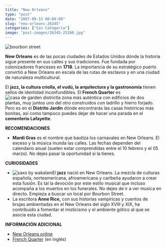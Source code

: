 ```yaml
---
title: "New Orleans"
type: "post"
date: "2007-09-13 00:00:00"
slug: "new-orleans-26345"
categories: ["Sin Categoría"]
image: "post-images/26345-25260.jpg"
---
```


 ![bourbon street](post-images/26345-25260.jpg "bourbon street")

 **New Orleans** es de las pocas ciudades de Estados Unidos dónde la historia sigue presente en sus calles y sus tradiciones. Fue fundada por colonizadores franceses en **1718**. La importancia de su estratégico puerto convirtió a New Orleans en escala de las rutas de esclavos y en una ciudad de naturaleza multicultural.

 El **jazz, la cultura criolla, el vudú, la arquitectura y la gastronomía** tienen sellos de identidad inconfundibles. El **French Quarter** es ![casa de garden district](post-images/26345-25264.jpg "casa de garden district")la zona más auténtica con edificios de dos plantas, muy juntos uno del otro construidos con ladrillo y hierro forjado. Pero es en el **Distrito Jardín** dónde encontrarás las casas históricas más bonitas, así como tampoco puedes dejar de hacer una parada en el **cementerio Lafayette**.

 **RECOMENDACIONES**

- **Mardi Gras** es el nombre que bautiza los carnavales en New Orleans. El exceso y la música inunda las calles. Las fechas dependen del calendario anual (suelen estar comprendidas entre el 10 febrero y el 05 marzo). No dejes pasar la oportunidad si la tienes.

 **CURIOSIDADES**

- ![saxo by wakalani](post-images/26345-25328.jpg "saxo by wakalani")El **jazz** nació en New Orleans. La mezcla de culturas española, norteamericana, afroamericana y caribeña ayudaron a crear esta fusión. Es tal la devoción por este estilo musical que incluso acompaña a los muertos en los funerales. No dejes de ir a ver musica en directo. Empieza a buscar un local por Bourbon Street.
- La escritora **Anne Rice,** con sus historias vampíricas y cuentos de brujas ambientadas en el New Orleans del siglo XVIII y XIX, ha contribuido a fomentar el misticismo y el ambiente gótico al que se asocia esta ciudad.

 **INFORMACIÓN ADICIONAL**

- [New Orleans online](http://www.neworleansonline.com/)
- [French Quarter](http://www.frenchquarter.com/) (en inglés)